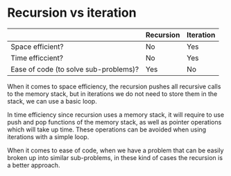 # Recursion vs iteration

|                                       | Recursion | Iteration |
|---------------------------------------|-----------|-----------|
| Space efficient?                      | No        | Yes       |
| Time efficcient?                      | No        | Yes       |
| Ease of code (to solve sub-problems)? | Yes       | No        |

When it comes to space efficiency, the recursion pushes all recursive calls to the memory stack, but in iterations we do not need to store them in the stack, we can use a basic loop.

In time efficiency since recursion uses a memory stack, it will require to use push and pop functions of the memory stack, as well as pointer operations which will take up time. These operations can be avoided when using iterations with a simple loop.

When it comes to ease of code, when we have a problem that can be easily broken up into similar sub-problems, in these kind of cases the recursion is a better approach.